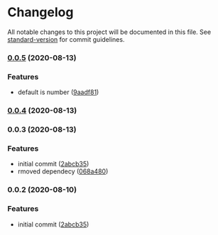 # Changelog

All notable changes to this project will be documented in this file. See [standard-version](https://github.com/conventional-changelog/standard-version) for commit guidelines.

### [0.0.5](https://github.com/naimo84/node-red-contrib-godaddy-dns/compare/v0.0.4...v0.0.5) (2020-08-13)


### Features

* default is number ([9aadf81](https://github.com/naimo84/node-red-contrib-godaddy-dns/commit/9aadf81ec0bed7486f70e81f96d4fa64baa73d27))

### [0.0.4](https://github.com/naimo84/node-red-contrib-godaddy-dns/compare/v0.0.3...v0.0.4) (2020-08-13)

### 0.0.3 (2020-08-13)


### Features

* initial commit ([2abcb35](https://github.com/naimo84/node-red-contrib-godaddy-dns/commit/2abcb35c5ee7d3355257294dd0b9ab531dc11c50))
* rmoved dependecy ([068a480](https://github.com/naimo84/node-red-contrib-godaddy-dns/commit/068a4807c3ca71072accd8da4ac06690b09a07bf))

### 0.0.2 (2020-08-10)


### Features

* initial commit ([2abcb35](https://github.com/naimo84/node-red-contrib-godaddy-dns/commit/2abcb35c5ee7d3355257294dd0b9ab531dc11c50))
